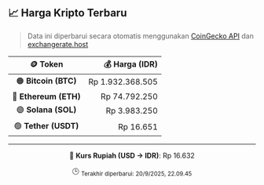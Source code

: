 

<!-- HARGA_KRIPTO -->
## 📈 Harga Kripto Terbaru

> Data ini diperbarui secara otomatis menggunakan [CoinGecko API](https://www.coingecko.com/) dan [exchangerate.host](https://exchangerate.host/)

<div align="center">

| 🪙 Token | 💰 Harga (IDR) |
|:------:|---------------:|
| 🟠 **Bitcoin (BTC)**   | Rp 1.932.368.505 |
| 🔵 **Ethereum (ETH)**  | Rp 74.792.250 |
| 🟣 **Solana (SOL)**    | Rp 3.983.250 |
| 🟢 **Tether (USDT)**   | Rp 16.651 |

---

💱 **Kurs Rupiah (USD → IDR)**: Rp 16.632

🕒 <sub>Terakhir diperbarui: 20/9/2025, 22.09.45</sub>

</div>
<!-- /HARGA_KRIPTO -->